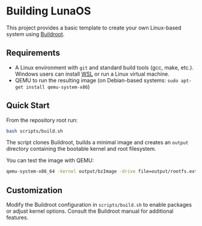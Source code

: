 # Building LunaOS

This project provides a basic template to create your own Linux-based system using [Buildroot](https://buildroot.org/).

## Requirements
- A Linux environment with `git` and standard build tools (gcc, make, etc.).
  Windows users can install [WSL](https://learn.microsoft.com/windows/wsl/) or
  run a Linux virtual machine.
- QEMU to run the resulting image (on Debian-based systems:
  `sudo apt-get install qemu-system-x86`)

## Quick Start

From the repository root run:
```bash
bash scripts/build.sh
```
The script clones Buildroot, builds a minimal image and creates an `output` directory containing the bootable kernel and root filesystem.

You can test the image with QEMU:
```bash
qemu-system-x86_64 -kernel output/bzImage -drive file=output/rootfs.ext2,format=raw,index=0,media=disk -append "root=/dev/sda console=ttyS0" -nographic
```

## Customization

Modify the Buildroot configuration in `scripts/build.sh` to enable packages or
adjust kernel options. Consult the Buildroot manual for additional features.
